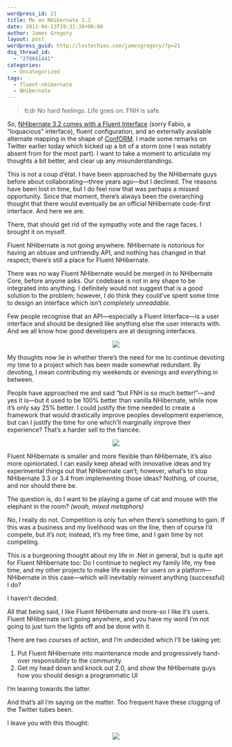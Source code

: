 ```yaml
---
wordpress_id: 21
title: Me on NHibernate 3.2
date: 2011-04-13T19:31:38+00:00
author: James Gregory
layout: post
wordpress_guid: http://lostechies.com/jamesgregory/?p=21
dsq_thread_id:
  - "278661441"
categories:
  - Uncategorized
tags:
  - fluent-nhibernate
  - NHibernate
---
```

> tl;dr No hard feelings. Life goes on. FNH is safe.

So, [NHibernate 3.2 comes with a Fluent Interface](http://fabiomaulo.blogspot.com/2011/04/nhibernate-32-part-2-mapping-by-code.html) (sorry Fabio, a &#8220;loquacious&#8221; interface), fluent configuration, and an externally available alternate mapping in the shape of [ConfORM](http://code.google.com/p/codeconform/). I made some remarks on Twitter earlier today which kicked up a bit of a storm (one I was notably absent from for the most part). I want to take a moment to articulate my thoughts a bit better, and clear up any misunderstandings.

This is not a coup d&#8217;état. I have been approached by the NHibernate guys before about collaborating—three years ago—but I declined. The reasons have been lost in time, but I do feel now that was perhaps a missed opportunity. Since that moment, there&#8217;s always been the overarching thought that there would eventually be an official NHibernate code-first interface. And here we are.

There, that should get rid of the sympathy vote and the rage faces. I brought it on myself.

Fluent NHibernate is not going anywhere. NHibernate is notorious for having an obtuse and unfriendly API, and nothing has changed in that respect; there&#8217;s still a place for Fluent NHibernate.

There was no way Fluent NHibernate would be merged in to NHibernate Core, before anyone asks. Our codebase is not in any shape to be integrated into anything. I definitely would not suggest that is a good solution to the problem; however, I do think they could&#8217;ve spent some time to design an interface which isn&#8217;t _completely unreadable_.

Few people recognise that an API—especially a Fluent Interface—is a user interface and should be designed like anything else the user interacts with. And we all know how good developers are at designing interfaces.

<p style="text-align:center">
  <a href="http://twitter.com/#!/jagregory/status/58117568505987072" title="Still can't decide about FNH. Got some fun ideas, but seems kinda pointless if they'll just get ripped into NH in the next version."><img src="http://clayvessel.org/clayvessel/wp-content/uploads/2011/04/tweet1.png" /></a>
</p>

My thoughts now lie in whether there&#8217;s the need for me to continue devoting my time to a project which has been made somewhat redundant. By devoting, I mean contributing my weekends or evenings and everything in between.

People have approached me and said &#8220;but FNH is so much better!&#8221;—and yes it is—but it used to be 100% better than vanilla NHibernate, while now it&#8217;s only say 25% better. I could justify the time needed to create a framework that would drastically improve peoples development experience, but can I justify the time for one which&#8217;ll marginally improve their experience? That&#8217;s a harder sell to the fiancée.

<p style="text-align:center">
  <a href="http://twitter.com/#!/jagregory/status/58117849293656065" title="Can always be more agile and ahead of the curve, but I'd rather dedicate the effort to something that is valuable."><img src="http://clayvessel.org/clayvessel/wp-content/uploads/2011/04/tweet2.png" /></a>
</p>

Fluent NHibernate is smaller and more flexible than NHibernate, it&#8217;s also more opinionated. I can easily keep ahead with innovative ideas and try experimental things out that NHibernate can&#8217;t; however, what&#8217;s to stop NHibernate 3.3 or 3.4 from implementing those ideas? Nothing, of course, and nor should there be.

The question is, do I want to be playing a game of cat and mouse with the elephant in the room? _(woah, mixed metaphors)_

No, I really do not. Competition is only fun when there&#8217;s something to gain. If this was a business and my livelihood was on the line, then of course I&#8217;d compete, but it&#8217;s not; instead, it&#8217;s my free time, and I gain time by not competing.

This is a burgeoning thought about my life in .Net in general, but is quite apt for Fluent NHibernate too: Do I continue to neglect my family life, my free time, and my other projects to make life easier for users on a platform—NHibernate in this case—which will inevitably reinvent anything (successful) I do?

I haven&#8217;t decided.

All that being said, I like Fluent NHibernate and more-so I like it&#8217;s users. Fluent NHibernate isn&#8217;t going anywhere, and you have my word I&#8217;m not going to just turn the lights off and be done with it.

There are two courses of action, and I&#8217;m undecided which I&#8217;ll be taking yet:

  1. Put Fluent NHibernate into maintenance mode and progressively hand-over responsibility to the community.
  2. Get my head down and knock out 2.0, and show the NHibernate guys how you should design a programmatic UI

I&#8217;m leaning towards the latter.

And that&#8217;s all I&#8217;m saying on the matter. Too frequent have these clogging of the Twitter tubes been.

I leave you with this thought:

<p style="text-align:center">
  <a href="" title="As much as I love OSS, I can't help but think that my time could've been spent doing something to get me closer to my millions. You know?"><img src="http://clayvessel.org/clayvessel/wp-content/uploads/2011/04/tweet3.png" /></a>
</p>